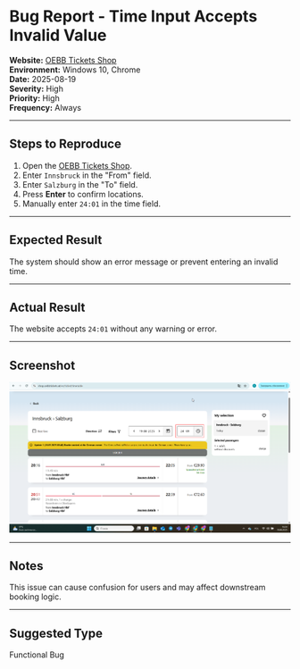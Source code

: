 # Bug Report - Time Input Accepts Invalid Value

**Website:** [OEBB Tickets Shop](https://shop.oebbtickets.at/en/)  
**Environment:** Windows 10, Chrome  
**Date:** 2025-08-19  
**Severity:** High  
**Priority:** High  
**Frequency:** Always  

---

## Steps to Reproduce
1. Open the [OEBB Tickets Shop](https://shop.oebbtickets.at/en/).  
2. Enter `Innsbruck` in the "From" field.  
3. Enter `Salzburg` in the "To" field.  
4. Press **Enter** to confirm locations.  
5. Manually enter `24:01` in the time field.  

---

## Expected Result
The system should show an error message or prevent entering an invalid time.  

---

## Actual Result
The website accepts `24:01` without any warning or error.  

---

## Screenshot
![Time input bug](./Screenshots/time_input_bug.png)


---

## Notes
This issue can cause confusion for users and may affect downstream booking logic.  

---

## Suggested Type
Functional Bug
